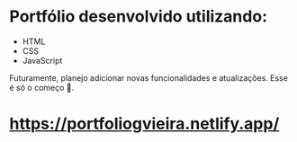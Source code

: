 # Portfólio desenvolvido utilizando:
  * HTML
  * CSS
  * JavaScript

    
Futuramente, planejo adicionar novas funcionalidades e atualizações. Esse é só o começo 🚀.

# https://portfoliogvieira.netlify.app/

